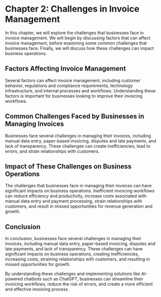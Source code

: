 Chapter 2: Challenges in Invoice Management
===========================================

In this chapter, we will explore the challenges that businesses face in invoice management. We will begin by discussing factors that can affect invoice management, before examining some common challenges that businesses face. Finally, we will discuss how these challenges can impact business operations.

Factors Affecting Invoice Management
------------------------------------

Several factors can affect invoice management, including customer behavior, regulations and compliance requirements, technology infrastructure, and internal processes and workflows. Understanding these factors is important for businesses looking to improve their invoicing workflows.

Common Challenges Faced by Businesses in Managing Invoices
----------------------------------------------------------

Businesses face several challenges in managing their invoices, including manual data entry, paper-based invoicing, disputes and late payments, and lack of transparency. These challenges can create inefficiencies, lead to errors, and strain relationships with customers.

Impact of These Challenges on Business Operations
-------------------------------------------------

The challenges that businesses face in managing their invoices can have significant impacts on business operations. Inefficient invoicing workflows can reduce efficiency and productivity, increase costs associated with manual data entry and payment processing, strain relationships with customers, and result in missed opportunities for revenue generation and growth.

Conclusion
----------

In conclusion, businesses face several challenges in managing their invoices, including manual data entry, paper-based invoicing, disputes and late payments, and lack of transparency. These challenges can have significant impacts on business operations, creating inefficiencies, increasing costs, straining relationships with customers, and resulting in missed opportunities for growth.

By understanding these challenges and implementing solutions like AI-powered chatbots such as ChatGPT, businesses can streamline their invoicing workflows, reduce the risk of errors, and create a more efficient and effective invoicing process.
